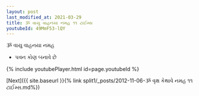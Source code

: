 ```yaml
---
layout: post
last_modified_at: 2021-03-29
title: ૐ વાયુ વાહનયા નમહ ૧૧ ટાઈમ્સ
youtubeId: 49MmF53-lQY
---
```

 
 
 ૐ વાયુ વાહનયા નમહ  
 
 -  પવન કોણ બનાવે છે 
 
  
 
  
 
 
 
 
 
 


{% include youtubePlayer.html id=page.youtubeId %}
 
[Next]({{ site.baseurl }}{% link  split1/_posts/2012-11-06-ૐ વૃક્ષ કેથાવે નમહ ૧૧ ટાઈમ્સ.md%})
 
